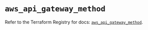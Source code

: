 # `aws_api_gateway_method`

Refer to the Terraform Registry for docs: [`aws_api_gateway_method`](https://registry.terraform.io/providers/hashicorp/aws/5.93.0/docs/resources/api_gateway_method).
